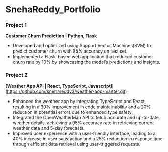 # SnehaReddy_Portfolio

### Project 1
**Customer Churn Prediction | Python, Flask**
* Developed and optimized using Support Vector Machines(SVM) to predict customer churn with 85% accuracy on test set.
* Implemented a Flask-based web application that reduced customer churn rate by 10% by showcasing the model’s
predictions and insights.

### Project 2
**[Weather App API | React, TypeScript, Javascript]**(https://github.com/snehareddy3/weather-app-master.git)
* Enhanced the weather app by integrating TypeScript and React, resulting in a 30% improvement in code maintainability and a 20% reduction in potential errors due to enhanced type safety.
* Integrated the OpenWeatherMap API to fetch accurate and up-to-date weather details, achieving a 95% accuracy rate in retrieving current weather data and 5-day forecasts.
* Improved user experience with a user-friendly interface, leading to a 40% increase in user satisfaction and a 25% reduction in response time through efficient data retrieval using user-triggered requests.


